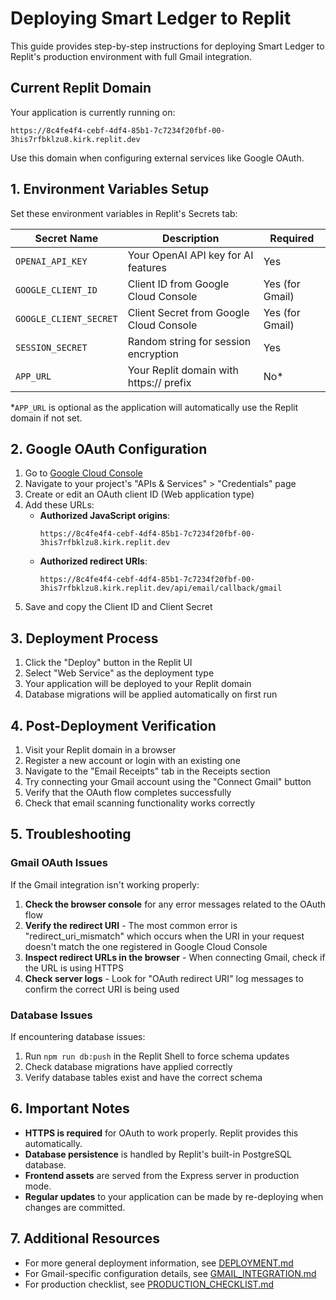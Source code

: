 # Deploying Smart Ledger to Replit

This guide provides step-by-step instructions for deploying Smart Ledger to Replit's production environment with full Gmail integration.

## Current Replit Domain

Your application is currently running on:
```
https://8c4fe4f4-cebf-4df4-85b1-7c7234f20fbf-00-3his7rfbklzu8.kirk.replit.dev
```

Use this domain when configuring external services like Google OAuth.

## 1. Environment Variables Setup

Set these environment variables in Replit's Secrets tab:

| Secret Name | Description | Required |
|-------------|-------------|----------|
| `OPENAI_API_KEY` | Your OpenAI API key for AI features | Yes |
| `GOOGLE_CLIENT_ID` | Client ID from Google Cloud Console | Yes (for Gmail) |
| `GOOGLE_CLIENT_SECRET` | Client Secret from Google Cloud Console | Yes (for Gmail) |
| `SESSION_SECRET` | Random string for session encryption | Yes |
| `APP_URL` | Your Replit domain with https:// prefix | No* |

*`APP_URL` is optional as the application will automatically use the Replit domain if not set.

## 2. Google OAuth Configuration

1. Go to [Google Cloud Console](https://console.cloud.google.com/)
2. Navigate to your project's "APIs & Services" > "Credentials" page
3. Create or edit an OAuth client ID (Web application type)
4. Add these URLs:
   - **Authorized JavaScript origins**: 
     ```
     https://8c4fe4f4-cebf-4df4-85b1-7c7234f20fbf-00-3his7rfbklzu8.kirk.replit.dev
     ```
   - **Authorized redirect URIs**:
     ```
     https://8c4fe4f4-cebf-4df4-85b1-7c7234f20fbf-00-3his7rfbklzu8.kirk.replit.dev/api/email/callback/gmail
     ```
5. Save and copy the Client ID and Client Secret

## 3. Deployment Process

1. Click the "Deploy" button in the Replit UI
2. Select "Web Service" as the deployment type
3. Your application will be deployed to your Replit domain
4. Database migrations will be applied automatically on first run

## 4. Post-Deployment Verification

1. Visit your Replit domain in a browser
2. Register a new account or login with an existing one
3. Navigate to the "Email Receipts" tab in the Receipts section
4. Try connecting your Gmail account using the "Connect Gmail" button
5. Verify that the OAuth flow completes successfully
6. Check that email scanning functionality works correctly

## 5. Troubleshooting

### Gmail OAuth Issues

If the Gmail integration isn't working properly:

1. **Check the browser console** for any error messages related to the OAuth flow
2. **Verify the redirect URI** - The most common error is "redirect_uri_mismatch" which occurs when the URI in your request doesn't match the one registered in Google Cloud Console
3. **Inspect redirect URLs in the browser** - When connecting Gmail, check if the URL is using HTTPS
4. **Check server logs** - Look for "OAuth redirect URI" log messages to confirm the correct URI is being used

### Database Issues

If encountering database issues:

1. Run `npm run db:push` in the Replit Shell to force schema updates
2. Check database migrations have applied correctly
3. Verify database tables exist and have the correct schema

## 6. Important Notes

- **HTTPS is required** for OAuth to work properly. Replit provides this automatically.
- **Database persistence** is handled by Replit's built-in PostgreSQL database.
- **Frontend assets** are served from the Express server in production mode.
- **Regular updates** to your application can be made by re-deploying when changes are committed.

## 7. Additional Resources

- For more general deployment information, see [DEPLOYMENT.md](DEPLOYMENT.md)
- For Gmail-specific configuration details, see [GMAIL_INTEGRATION.md](GMAIL_INTEGRATION.md)
- For production checklist, see [PRODUCTION_CHECKLIST.md](PRODUCTION_CHECKLIST.md)